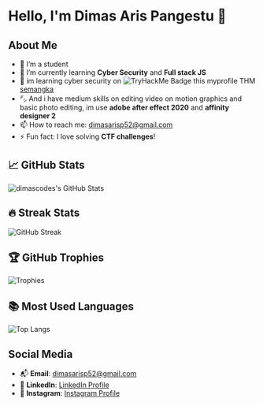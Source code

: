 # Hello, I'm Dimas Aris Pangestu 👋

## About Me
- 🔭 I’m a student
- 🤔 I’m currently learning **Cyber Security** and **Full stack JS**
- 🔐 im learning cyber security on ![TryHackMe Badge](https://img.shields.io/badge/TryHackMe-semangka-green?logo=tryhackme&style=for-the-badge) this myprofile THM [semangka](https://tryhackme.com/r/p/semangka)
- ㌥ And i have medium skills on editing video on motion graphics and basic photo editing, im use **adobe after effect 2020** and **affinity designer 2**
- 📫 How to reach me: [dimasarisp52@gmail.com](mailto:dimasarisp52@gmail.com)
- ⚡ Fun fact: I love solving **CTF challenges**!

## 📈 GitHub Stats
![dimascodes's GitHub Stats](https://github-readme-stats.vercel.app/api?username=dimascodes&show_icons=true&hide_title=true&hide=prs&count_private=true)

## 🔥 Streak Stats
![GitHub Streak](https://github-readme-streak-stats.herokuapp.com/?user=dimascodes)

## 🏆 GitHub Trophies
![Trophies](https://github-profile-trophy.vercel.app/?username=dimascodes&theme=radical)

## 📚 Most Used Languages
![Top Langs](https://github-readme-stats.vercel.app/api/top-langs/?username=dimascodes&layout=compact)

## Social Media
- 📬 **Email**: [dimasarisp52@gmail.com](mailto:dimasarisp52@gmail.com)
- 💼 **LinkedIn**: [LinkedIn Profile](https://www.linkedin.com/in/dimas-aris-pangestu-372bb929a/)
- 📸 **Instagram**: [Instagram Profile](https://www.instagram.com/dimaas.i)

